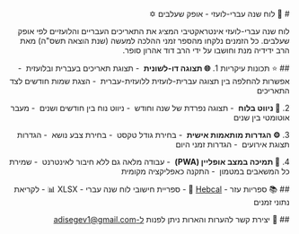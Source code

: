 <div dir="rtl">

&rlm;# 📅 לוח שנה עברי-לועזי - אופק שעלבים ✡️

&rlm;לוח שנה עברי-לועזי אינטראקטיבי המציג את התאריכים העבריים והלועזיים לפי אופק שעלבים.
&rlm;כל הזמנים נלקחו מהספר זמני ההלכה למעשה (שנת הוצאה תשס"ה) מאת הרב ידידיה מנת וחושבו על ידי הרב דוד אהרון סופר.

&rlm;## ⭐ תכונות עיקריות
&rlm;1. **🌐 תצוגה דו-לשונית**
&rlm;   - תצוגת תאריכים בעברית ובלועזית
&rlm;   - אפשרות להחלפה בין תצוגה עברית-לועזית ללועזית-עברית
&rlm;   - הצגת שמות חודשים לצד התאריכים

&rlm;2. **🔄 ניווט בלוח**
&rlm;   - תצוגה נפרדת של שנה וחודש
&rlm;   - ניווט נוח בין חודשים ושנים
&rlm;   - מעבר אוטומטי בין שנים

&rlm;3. **⚙️ הגדרות מותאמות אישית**
&rlm;   - בחירת גודל טקסט
&rlm;   - בחירת צבע נושא
&rlm;   - הגדרות תצוגת אירועים
&rlm;   - הגדרות זמני היום

&rlm;4. **📱 תמיכה במצב אופליין (PWA)**
&rlm;   - עבודה מלאה גם ללא חיבור לאינטרנט
&rlm;   - שמירת כל המשאבים במטמון
&rlm;   - התקנה כאפליקציה מקומית

&rlm;## 📚 ספריות עזר
&rlm;- [Hebcal](https://github.com/hebcal/hebcal-js) 📆 - ספריית חישובי לוח שנה עברי
&rlm;- XLSX 📊 - לקריאת נתוני זמנים

&rlm;## 📧 יצירת קשר
&rlm;להערות והארות ניתן לפנות ל-adisegev1@gmail.com

</div>